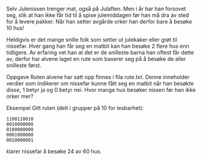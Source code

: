 Selv Julenissen trenger mat, også på Julaften. Men i år har han forsovet seg, slik at han ikke får tid til å spise julemiddagen før han må dra av sted for å levere pakker. Når han setter avgårde orker han derfor bare å besøke 10 hus!

Heldigvis er det mange snille folk som setter ut julekaker eller grøt til nissefar. Hver gang han får seg en matbit kan han besøke 2 flere hus enn tidligere. Av erfaring vet han at det er de snilleste barna han oftest får dette av, derfor har alvene laget en rute som baserer seg på å besøke de aller snilleste først.

Oppgave
Ruten alvene har satt opp finnes i fila rute.txt. Denne inneholder verdier som indikerer om nissefar kunne fått seg en matbit når han besøkte disse, 1 betyr ja og 0 betyr nei. Hvor mange hus besøker nissen før han ikke orker mer?

Eksempel
Gitt ruten (delt i grupper på 10 for lesbarhet):
```
1100110010
0010000000
0100000000
0001000000
0010000001
```
klarer nissefar å besøke 24 av 60 hus.